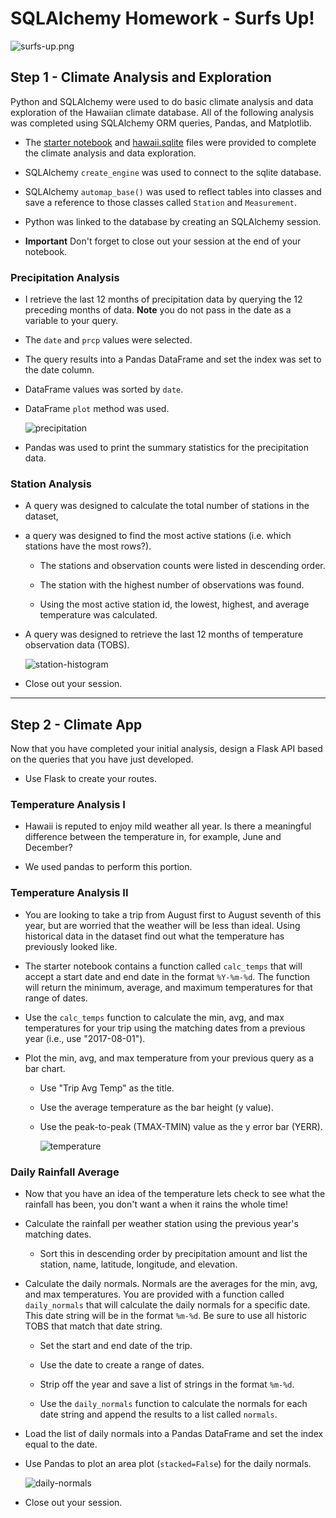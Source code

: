# SQLAlchemy Homework - Surfs Up!

![surfs-up.png](Images/surfs-up.png)

## Step 1 - Climate Analysis and Exploration

Python and SQLAlchemy were used to do basic climate analysis and data exploration of the Hawaiian climate database. All of the following analysis was completed using SQLAlchemy ORM queries, Pandas, and Matplotlib.

* The [starter notebook](climate_starter.ipynb) and [hawaii.sqlite](Resources/hawaii.sqlite) files were provided to complete the climate analysis and data exploration.

* SQLAlchemy `create_engine` was used to connect to the sqlite database.

* SQLAlchemy `automap_base()` was used to reflect tables into classes and save a reference to those classes called `Station` and `Measurement`.

* Python was linked to the database by creating an SQLAlchemy session.

* **Important** Don't forget to close out your session at the end of your notebook.

### Precipitation Analysis

* I retrieve the last 12 months of precipitation data by querying the 12 preceding months of data. **Note** you do not pass in the date as a variable to your query.

* The `date` and `prcp` values were selected.

* The query results into a Pandas DataFrame and set the index was set to the date column.

* DataFrame values was sorted by `date`.

* DataFrame `plot` method was used.

  ![precipitation](Images/date_vs_precipatation.png)

* Pandas was used to print the summary statistics for the precipitation data.

### Station Analysis

* A query was designed to calculate the total number of stations in the dataset, 

* a query was designed to find the most active stations (i.e. which stations have the most rows?).

  * The stations and observation counts were listed in descending order.

  * The station with the highest number of observations was found.

  * Using the most active station id, the lowest, highest, and average temperature was calculated.

* A query was designed to retrieve the last 12 months of temperature observation data (TOBS).

    ![station-histogram](Images/TempratureObservationsUSC00519281station.png)

* Close out your session.

- - -

## Step 2 - Climate App

Now that you have completed your initial analysis, design a Flask API based on the queries that you have just developed.

* Use Flask to create your routes.

### Temperature Analysis I

* Hawaii is reputed to enjoy mild weather all year. Is there a meaningful difference between the temperature in, for example, June and December?

* We used pandas to perform this portion.

### Temperature Analysis II

* You are looking to take a trip from August first to August seventh of this year, but are worried that the weather will be less than ideal. Using historical data in the dataset find out what the temperature has previously looked like.

* The starter notebook contains a function called `calc_temps` that will accept a start date and end date in the format `%Y-%m-%d`. The function will return the minimum, average, and maximum temperatures for that range of dates.

* Use the `calc_temps` function to calculate the min, avg, and max temperatures for your trip using the matching dates from a previous year (i.e., use "2017-08-01").

* Plot the min, avg, and max temperature from your previous query as a bar chart.

  * Use "Trip Avg Temp" as the title.

  * Use the average temperature as the bar height (y value).

  * Use the peak-to-peak (TMAX-TMIN) value as the y error bar (YERR).

    ![temperature](Images/TripAvgerageTemperature.png)

### Daily Rainfall Average

* Now that you have an idea of the temperature lets check to see what the rainfall has been, you don't want a when it rains the whole time!

* Calculate the rainfall per weather station using the previous year's matching dates.

  * Sort this in descending order by precipitation amount and list the station, name, latitude, longitude, and elevation.

* Calculate the daily normals. Normals are the averages for the min, avg, and max temperatures. You are provided with a function called `daily_normals` that will calculate the daily normals for a specific date. This date string will be in the format `%m-%d`. Be sure to use all historic TOBS that match that date string.

  * Set the start and end date of the trip.

  * Use the date to create a range of dates.

  * Strip off the year and save a list of strings in the format `%m-%d`.

  * Use the `daily_normals` function to calculate the normals for each date string and append the results to a list called `normals`.

* Load the list of daily normals into a Pandas DataFrame and set the index equal to the date.

* Use Pandas to plot an area plot (`stacked=False`) for the daily normals.

  ![daily-normals](Images/TemperaturesBetween8-1-2017-8-7-2017.png)

* Close out your session.

